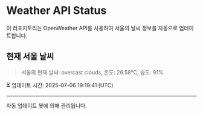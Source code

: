 
# Weather API Status

이 리포지토리는 OpenWeather API를 사용하여 서울의 날씨 정보를 자동으로 업데이트합니다.

## 현재 서울 날씨
> 서울의 현재 날씨: overcast clouds, 온도: 26.58°C, 습도: 91%

⏳ 업데이트 시간: 2025-07-06 19:19:41 (UTC)

---
자동 업데이트 봇에 의해 관리됩니다.
